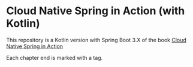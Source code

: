 # Cloud Native Spring in Action (with Kotlin)

This repository is a Kotlin version with Spring Boot 3.X of the book [Cloud Native Spring in Action](https://www.manning.com/books/cloud-native-spring-in-action)

Each chapter end is marked with a tag.

